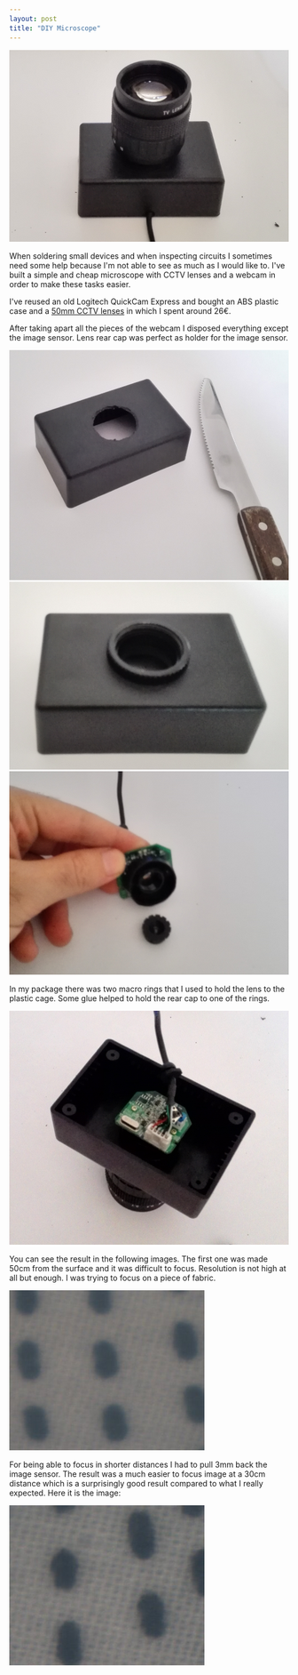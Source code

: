 ```yaml
---
layout: post
title: "DIY Microscope"
---
```


![DIY Microscope](2014-10-15_DIY_Microscope.png)


When soldering small devices and when inspecting circuits I sometimes need some help because I'm not able to see as much as I would like to. I've built a simple and cheap microscope with CCTV lenses and a webcam in  order to make these tasks easier.

I've reused an old Logitech QuickCam Express and bought an ABS plastic case and a [50mm CCTV lenses](http://www.dx.com/p/50mm-f1-4-c-mount-cctv-lens-set-w-macro-rings-for-milc-black-144836#.VD6bN-LwyCi) in which I spent around 26€.

After taking apart all the pieces of the webcam I disposed everything except the image sensor. Lens rear cap was perfect as holder for the image sensor.

![Plastic Cage](2014-10-15_Plastic_cage.png)
![Plastic cage with rings](2014-10-15_Cage_rings.png)
![Sensor](2014-10-15_Image_sensor.png)

In my package there was two macro rings that I used to hold the lens to the plastic cage. Some glue helped to hold the rear cap to one of the rings.

![Almost done](2014-10-15_Almost_done.png)

You can see the result in the following images. The first one was made 50cm from the surface and it was difficult to focus. Resolution is not high at all but enough. I was trying to focus on a piece of fabric.

![Result](2014-10-15_Result.jpg)

For being able to focus in shorter distances I had to pull 3mm back the image sensor. The result was a much easier to focus image at a 30cm distance which is a surprisingly good result compared to what I really expected. Here it is the image:

![Result](2014-10-15_Result_spacer.jpg)
